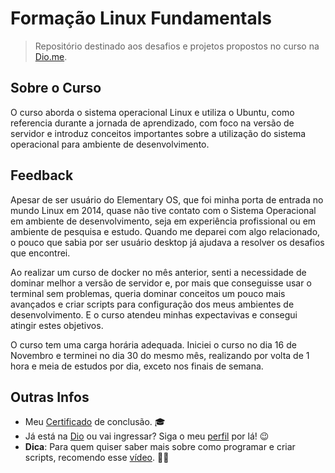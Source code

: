 # Formação Linux Fundamentals

> Repositório destinado aos desafios e projetos propostos no curso na [Dio.me](https://www.dio.me/curso-linux).

## Sobre o Curso

O curso aborda o sistema operacional Linux e utiliza o Ubuntu, como referencia durante a jornada de aprendizado, com foco na versão de servidor e introduz conceitos importantes sobre a utilização do sistema operacional para ambiente de desenvolvimento.

## Feedback

Apesar de ser usuário do Elementary OS, que foi minha porta de entrada no mundo Linux em 2014, quase não tive contato com o Sistema Operacional em ambiente de desenvolvimento, seja em experiência profissional ou em ambiente de pesquisa e estudo. Quando me deparei com algo relacionado, o pouco que sabia por ser usuário desktop já ajudava a resolver os desafios que encontrei.

Ao realizar um curso de docker no mês anterior, senti a necessidade de dominar melhor a versão de servidor e, por mais que conseguisse usar o terminal sem problemas, queria dominar conceitos um pouco mais avançados e criar scripts para configuração dos meus ambientes de desenvolvimento. E o curso atendeu minhas expectavivas e consegui atingir estes objetivos.

O curso tem uma carga horária adequada. Iniciei o curso no dia 16 de Novembro e terminei no dia 30 do mesmo mês, realizando por volta de 1 hora e meia de estudos por dia, exceto nos finais de semana.

## Outras Infos

- Meu [Certificado](https://www.dio.me/certificate/495FC37A?utm_source=quena_gomes&utm_medium=users&utm_campaign=ds-forma%C3%A7%C3%A3o-linux-fundamentals) de conclusão. 🎓
- Já está na [Dio](https://www.dio.me/) ou vai ingressar? Siga o meu [perfil](https://www.dio.me/users/quena_gomes) por lá! 😉
- **Dica**: Para quem quiser saber mais sobre como programar e criar scripts, recomendo esse [vídeo](https://youtu.be/v-F3YLd6oMw?si=iEuZNE_hlPoliwUn). ✍🏻